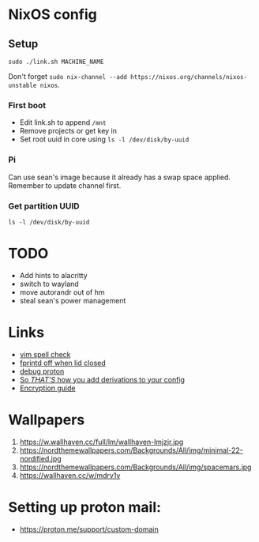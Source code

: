 # NixOS config

## Setup

`sudo ./link.sh MACHINE_NAME`

Don't forget `sudo nix-channel --add https://nixos.org/channels/nixos-unstable nixos`.

### First boot

* Edit link.sh to append `/mnt`
* Remove projects or get key in
* Set root uuid in core using `ls -l /dev/disk/by-uuid`

### Pi

Can use sean's image because it already has a swap space applied. Remember to update channel first.

### Get partition UUID

`ls -l /dev/disk/by-uuid`

# TODO

* Add hints to alacritty
* switch to wayland
* move autorandr out of hm
* steal sean's power management

# Links

* [vim spell check](https://www.adamalbrecht.com/blog/2019/10/21/spell-check-in-vim-for-markdown-and-git-commit-messages/)
* [fprintd off when lid closed](https://unix.stackexchange.com/questions/678609/how-to-disable-fingerprint-authentication-when-laptop-lid-is-closed)
* [debug proton](https://forums.linuxmint.com/viewtopic.php?t=353144)
* [So _THAT'S_ how you add derivations to your config](https://discourse.nixos.org/t/howto-merge-a-derivation-nix-to-etc-nixos-configuration-nix/12797/3)
* [Encryption guide](https://gist.github.com/martijnvermaat/76f2e24d0239470dd71050358b4d5134)

# Wallpapers

1. https://w.wallhaven.cc/full/lm/wallhaven-lmjzjr.jpg
1. https://nordthemewallpapers.com/Backgrounds/All/img/minimal-22-nordified.jpg
1. https://nordthemewallpapers.com/Backgrounds/All/img/spacemars.jpg
1. https://wallhaven.cc/w/mdrv1y

# Setting up proton mail:

* https://proton.me/support/custom-domain
